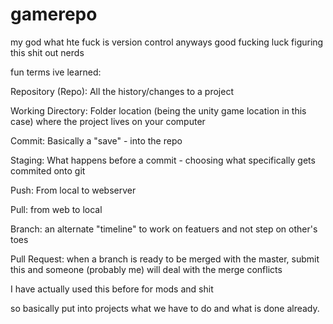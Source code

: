 # gamerepo
my god what hte fuck is version control anyways
good fucking luck figuring this shit out nerds


fun terms ive learned:

Repository (Repo): All the history/changes to a project

Working Directory: Folder location (being the unity game location in this case) where the project lives on your computer

Commit: Basically a "save" - into the repo

Staging: What happens before a commit - choosing what specifically gets commited onto git

Push: From local to webserver

Pull: from web to local

Branch: an alternate "timeline" to work on featuers and not step on other's toes

Pull Request: when a branch is ready to be merged with the master, submit this and someone (probably me) will deal with the merge conflicts

I have actually used this before for mods and shit

so basically put into projects what we have to do and what is done already.

